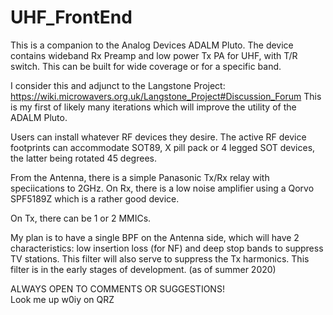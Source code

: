 # UHF_FrontEnd
This is a companion to the Analog Devices ADALM Pluto. 
The device contains wideband Rx Preamp and low power Tx PA for UHF, with T/R switch. This can be built for wide coverage or for a specific band. 

I consider this and adjunct to the Langstone Project:  https://wiki.microwavers.org.uk/Langstone_Project#Discussion_Forum
This is my first of likely many iterations which will improve the utility of the ADALM Pluto.

Users can install whatever RF devices they desire. The active RF device footprints can accommodate SOT89, X pill pack or 4 legged SOT devices, the latter being rotated 45 degrees. 

From the Antenna, there is a simple Panasonic Tx/Rx relay with speciications to 2GHz. On Rx, there is a low noise amplifier using a Qorvo SPF5189Z which is a rather good device. 

On Tx, there can be 1 or 2 MMICs. 

My plan is to have a single BPF on the Antenna side, which will have 2 characteristics: low insertion loss (for NF) and deep stop bands to suppress TV stations. This filter will also serve to suppress the Tx harmonics. This filter is in the early stages of development. (as of summer 2020)

ALWAYS OPEN TO COMMENTS OR SUGGESTIONS!       
Look me up w0iy on QRZ

